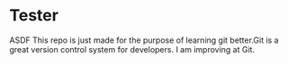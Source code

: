 # Tester
ASDF This repo is just made for the purpose of learning git better.Git is a great version control system for developers.
I am improving at Git.
